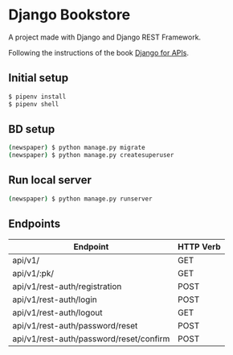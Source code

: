 # Django Bookstore

A project made with Django and Django REST Framework.

Following the instructions of the book [Django for APIs](https://djangoforapis.com/).

## Initial setup

```bash
$ pipenv install
$ pipenv shell
```

## BD setup

```bash
(newspaper) $ python manage.py migrate
(newspaper) $ python manage.py createsuperuser
```

## Run local server

```bash
(newspaper) $ python manage.py runserver
```

## Endpoints

| Endpoint | HTTP Verb |
|----------|---------|
| api/v1/ | GET |
| api/v1/:pk/ | GET |
| api/v1/rest-auth/registration | POST |
| api/v1/rest-auth/login | POST |
| api/v1/rest-auth/logout | GET |
| api/v1/rest-auth/password/reset | POST |
| api/v1/rest-auth/password/reset/confirm | POST |
